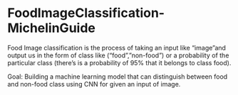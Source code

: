 # FoodImageClassification-MichelinGuide

Food Image classification is the process of taking an input like “image”and output us in the form of class like (“food”,”non-food”) or a probability of the particular class (there’s is a probability of 95% that it belongs to class food).


Goal: Building a machine learning model that can distinguish between food and non-food class using CNN for given an input of image.
